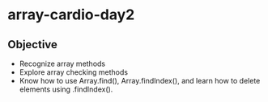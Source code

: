 # array-cardio-day2

## Objective
* Recognize array methods
* Explore array checking methods
* Know how to use Array.find(), Array.findIndex(), and learn how to delete elements using .findIndex().